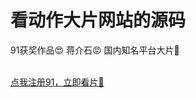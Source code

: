 <h1>看动作大片网站的源码</h1>
<p>91获奖作品😍 蒋介石😡 国内知名平台大片🥰</p>
<br><a href="https://91.homo114514homo.dpdns.org/">点我注册91，立即看片🤩</a>